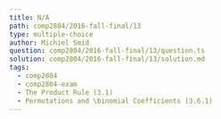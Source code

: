 ```yaml
---
title: N/A
path: comp2804/2016-fall-final/13
type: multiple-choice
author: Michiel Smid
question: comp2804/2016-fall-final/13/question.ts
solution: comp2804/2016-fall-final/13/solution.md
tags:
  - comp2804
  - comp2804-exam
  - The Product Rule (3.1)
  - Permutations and \binomial Coefficients (3.6.1)
---
```

